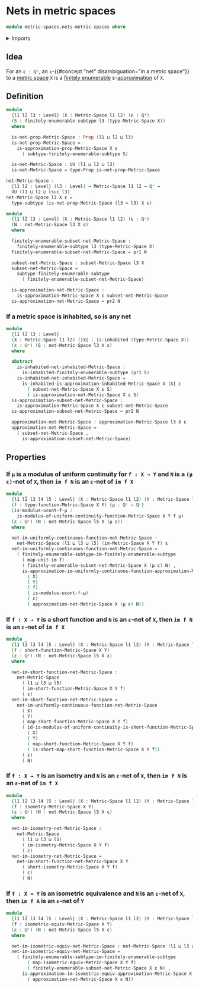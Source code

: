 # Nets in metric spaces

```agda
module metric-spaces.nets-metric-spaces where
```

<details><summary>Imports</summary>

```agda
open import elementary-number-theory.positive-rational-numbers

open import foundation.dependent-pair-types
open import foundation.inhabited-types
open import foundation.propositions
open import foundation.dependent-pair-types
open import foundation.images
open import foundation.propositions
open import foundation.subtypes
open import foundation.universe-levels

open import metric-spaces.approximations-metric-spaces
open import metric-spaces.equality-of-metric-spaces
open import metric-spaces.functions-metric-spaces
open import metric-spaces.images-isometries-metric-spaces
open import metric-spaces.images-metric-spaces
open import metric-spaces.images-short-functions-metric-spaces
open import metric-spaces.isometries-metric-spaces
open import metric-spaces.metric-spaces
open import metric-spaces.short-functions-metric-spaces
open import metric-spaces.subspaces-metric-spaces
open import metric-spaces.uniformly-continuous-functions-metric-spaces

open import univalent-combinatorics.finitely-enumerable-subtypes
open import univalent-combinatorics.finitely-enumerable-types
```

</details>

## Idea

For an `ε : ℚ⁺`, an `ε`-{{#concept "net" disambiguation="in a metric space"}} to
a [metric space](metric-spaces.metric-spaces.md) `X` is a
[finitely enumerable](univalent-combinatorics.finitely-enumerable-subtypes.md)
ε-[approximation](metric-spaces.approximations-metric-spaces.md) of `X`.

## Definition

```agda
module _
  {l1 l2 l3 : Level} (X : Metric-Space l1 l2) (ε : ℚ⁺)
  (S : finitely-enumerable-subtype l3 (type-Metric-Space X))
  where

  is-net-prop-Metric-Space : Prop (l1 ⊔ l2 ⊔ l3)
  is-net-prop-Metric-Space =
    is-approximation-prop-Metric-Space X ε
      ( subtype-finitely-enumerable-subtype S)

  is-net-Metric-Space : UU (l1 ⊔ l2 ⊔ l3)
  is-net-Metric-Space = type-Prop is-net-prop-Metric-Space

net-Metric-Space :
  {l1 l2 : Level} (l3 : Level) → Metric-Space l1 l2 → ℚ⁺ →
  UU (l1 ⊔ l2 ⊔ lsuc l3)
net-Metric-Space l3 X ε =
  type-subtype (is-net-prop-Metric-Space {l3 = l3} X ε)

module _
  {l1 l2 l3 : Level} (X : Metric-Space l1 l2) (ε : ℚ⁺)
  (N : net-Metric-Space l3 X ε)
  where

  finitely-enumerable-subset-net-Metric-Space :
    finitely-enumerable-subtype l3 (type-Metric-Space X)
  finitely-enumerable-subset-net-Metric-Space = pr1 N

  subset-net-Metric-Space : subset-Metric-Space l3 X
  subset-net-Metric-Space =
    subtype-finitely-enumerable-subtype
      ( finitely-enumerable-subset-net-Metric-Space)

  is-approximation-net-Metric-Space :
    is-approximation-Metric-Space X ε subset-net-Metric-Space
  is-approximation-net-Metric-Space = pr2 N
```

### If a metric space is inhabited, so is any net

```agda
module _
  {l1 l2 l3 : Level}
  (X : Metric-Space l1 l2) (|X| : is-inhabited (type-Metric-Space X))
  (ε : ℚ⁺) (S : net-Metric-Space l3 X ε)
  where

  abstract
    is-inhabited-net-inhabited-Metric-Space :
      is-inhabited-finitely-enumerable-subtype (pr1 S)
    is-inhabited-net-inhabited-Metric-Space =
      is-inhabited-is-approximation-inhabited-Metric-Space X |X| ε
        ( subset-net-Metric-Space X ε S)
        ( is-approximation-net-Metric-Space X ε S)
  is-approximation-subset-net-Metric-Space :
    is-approximation-Metric-Space X ε subset-net-Metric-Space
  is-approximation-subset-net-Metric-Space = pr2 N

  approximation-net-Metric-Space : approximation-Metric-Space l3 X ε
  approximation-net-Metric-Space =
    ( subset-net-Metric-Space ,
      is-approximation-subset-net-Metric-Space)
```

## Properties

### If `μ` is a modulus of uniform continuity for `f : X → Y` and `N` is a `(μ ε)`-net of `X`, then `im f N` is an `ε`-net of `im f X`

```agda
module _
  {l1 l2 l3 l4 l5 : Level} (X : Metric-Space l1 l2) (Y : Metric-Space l3 l4)
  (f : type-function-Metric-Space X Y) {μ : ℚ⁺ → ℚ⁺}
  (is-modulus-ucont-f-μ :
    is-modulus-of-uniform-continuity-function-Metric-Space X Y f μ)
  (ε : ℚ⁺) (N : net-Metric-Space l5 X (μ ε))
  where

  net-im-uniformly-continuous-function-net-Metric-Space :
    net-Metric-Space (l1 ⊔ l3 ⊔ l5) (im-Metric-Space X Y f) ε
  net-im-uniformly-continuous-function-net-Metric-Space =
    ( finitely-enumerable-subtype-im-finitely-enumerable-subtype
      ( map-unit-im f)
      ( finitely-enumerable-subset-net-Metric-Space X (μ ε) N) ,
      is-approximation-im-uniformly-continuous-function-approximation-Metric-Space
        ( X)
        ( Y)
        ( f)
        ( is-modulus-ucont-f-μ)
        ( ε)
        ( approximation-net-Metric-Space X (μ ε) N))
```

### If `f : X → Y` is a short function and `N` is an `ε`-net of `X`, then `im f N` is an `ε`-net of `im f X`

```agda
module _
  {l1 l2 l3 l4 l5 : Level} (X : Metric-Space l1 l2) (Y : Metric-Space l3 l4)
  (f : short-function-Metric-Space X Y)
  (ε : ℚ⁺) (N : net-Metric-Space l5 X ε)
  where

  net-im-short-function-net-Metric-Space :
    net-Metric-Space
      ( l1 ⊔ l3 ⊔ l5)
      ( im-short-function-Metric-Space X Y f)
      ( ε)
  net-im-short-function-net-Metric-Space =
    net-im-uniformly-continuous-function-net-Metric-Space
      ( X)
      ( Y)
      ( map-short-function-Metric-Space X Y f)
      ( id-is-modulus-of-uniform-continuity-is-short-function-Metric-Space
        ( X)
        ( Y)
        ( map-short-function-Metric-Space X Y f)
        ( is-short-map-short-function-Metric-Space X Y f))
      ( ε)
      ( N)
```

### If `f : X → Y` is an isometry and `N` is an `ε`-net of `X`, then `im f N` is an `ε`-net of `im f X`

```agda
module _
  {l1 l2 l3 l4 l5 : Level} (X : Metric-Space l1 l2) (Y : Metric-Space l3 l4)
  (f : isometry-Metric-Space X Y)
  (ε : ℚ⁺) (N : net-Metric-Space l5 X ε)
  where

  net-im-isometry-net-Metric-Space :
    net-Metric-Space
      ( l1 ⊔ l3 ⊔ l5)
      ( im-isometry-Metric-Space X Y f)
      ( ε)
  net-im-isometry-net-Metric-Space =
    net-im-short-function-net-Metric-Space X Y
      ( short-isometry-Metric-Space X Y f)
      ( ε)
      ( N)
```

### If `f : X ≃ Y` is an isometric equivalence and `N` is an `ε`-net of `X`, then `im f A` is an `ε`-net of `Y`

```agda
module _
  {l1 l2 l3 l4 l5 : Level} (X : Metric-Space l1 l2) (Y : Metric-Space l3 l4)
  (f : isometric-equiv-Metric-Space X Y)
  (ε : ℚ⁺) (N : net-Metric-Space l5 X ε)
  where

  net-im-isometric-equiv-net-Metric-Space : net-Metric-Space (l1 ⊔ l3 ⊔ l5) Y ε
  net-im-isometric-equiv-net-Metric-Space =
    ( finitely-enumerable-subtype-im-finitely-enumerable-subtype
        ( map-isometric-equiv-Metric-Space X Y f)
        ( finitely-enumerable-subset-net-Metric-Space X ε N) ,
      is-approximation-im-isometric-equiv-approximation-Metric-Space X Y f ε
        ( approximation-net-Metric-Space X ε N))
```
